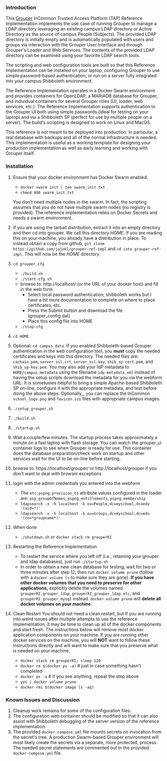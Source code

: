### Introduction

This [Grouper](https://www.internet2.edu/grouper/) InCommon Trusted Access
Platform (TAP) Reference Implementation implements the use case of running
Grouper to manage a LDAP directory leveraging an existing campus LDAP
directory or Active Directory as the source of campus People (Subjects).  The
provided LDAP directory is initially empty and is automatically populated with
users and groups via interaction with the Grouper User Interface and through
Grouper's Loader and Web Services.  The contents of the provided LDAP
directory can be examined using your favorite LDAP search tools.

The scripting and web configuration tools are built so that this Reference
Implementation can be installed on your laptop, configuring Grouper to use
simple password-based authentication, or run on a server fully integrated into
your campus Shibboleth environment.

The Reference Implementation operates in a Docker Swarm environment and
provides containers for OpenLDAP, a MARIADB database for Grouper, and
individual containers for several Grouper roles (UI, loader, web services,
etc.).  The Reference Implementation supports authentication to the Grouper UI
both using simple passwords (ideal for testing on your laptop) and via a
Shibboleth SP (perfect for use by multiple people on a server).  The build's
scripting is designed to work on Linux and MacOS.

This reference is not meant to be deployed into production.  In particular, a
real database with backups and all of the normal infrastructure is needed.
This implementation is useful as a working template for designing your
production implementation as well as early learning and working with Grouper
itself.

### Installation
1. Ensure that your docker environment has Docker Swarm enabled.
	  * `docker swarm init | tee swarm_init.txt`
	  * `chmod 400 swarm_init.txt`

	  You don't need multiple nodes in the swarm.  In fact, the scripting assumes that you do not have multiple swarm nodes (no registry is provided). The reference implementation relies on Docker Secrets and needs a swarm environment.

2. If you are using the tarball distribution, extract it into an empty directory and then cd into grouper.  We call this directory _HOME_.
If you are reading this on your machine, you already have a distribution in place.
To instead obtain a copy from github, `git clone https://github.com/jajokl/grouper-ref-impl` and `cd into grouper-ref-impl`.  This will
now be the _HOME_ directory.

3. `cd grouper_cfg`
	  * `./build.sh`
	  * `./start-cfg.sh`
	  * browse to: http://localhost/ (or the URL of your docker host) and fill in the web form
	    * Select local password authentication; shibboleth works but I have a bit more documentation to complete on where to place certificates, etc.
	    * Press the Submit button and download the file (grouper_config.dat)
	    * Place this config file into HOME
	  * `./stop-cfg`

4. `cd HOME`
5. Optional: `cd campus_data`.
If you enabled Shibboleth-based Grouper authentication in the web configuration tool, you __must__ copy the needed certificates and keys
 into this directory.  The needed files are: `cachain.pem`, `server_ssl.crt`, `server_ssl.key`, `shib_sp-cert.pem`, and `shib_sp-key.pem`.
 You may also add your IdP metadata to `HOME/campus_metadata` using the filename `idp-metadata.xml` instead of having the setup scripts download the metadata for you via the webform URL.
 It is sometumes helpful to bring a simple Apache-based Shibboleth SP on-line, configure it with the appropriate metadata, and test before doing the above steps.
Optionally_, you can replace the InCommon `school_logo.png` and `favicon.ico` files with appropriate campus images.
6. `./setup_grouper.sh`
7. `./build.sh`
8. `./startup.sh`
9. Wait a couple/few minutes.
The startup process takes approximately a minute on a fast laptop with flash
  storage.  You can watch the grouper_ui container logs to see when Grouper is
  ready for use.  This container does the database preparation/check work on
  startup and other services wait for the UI to be on-line before starting.

10. browse to: https://localhost/grouper/ or http://localhost/grouper if you
don't want to deal with browser exceptions

11. login with the admin credentials you entered into the webform
	  * The `etc:pspng:provision_to` attribute values configured in the loader are: `psp_groupOfNames`, `pspng_entitlements`, `pspng_membership`
	  * `ldapsearch -x -h localhost -b ou=People,dc=myschool,dc=edu '(uid=*)'`
	  * `ldapsearch -x -h localhost -b ou=Groups,dc=myschool,dc=edu '(cn=*groupname*)'`

12. When done
	  * `./shutdown.sh` or `docker stack rm grouperRI`

13. Restarting the Reference Implementation
	  * To restart the service where you left off (i.e., retaining your grouper and ldap databases), just run `./startup.sh`
	  * In order to obtain a new clean database for testing, wait for two or three minutes after
	step 12, then run `docker volume prune` (follow with a `docker volume ls` to make
	sure they are gone).  __If you have other docker volumes that you need to preserve for other applications,__ explicitly delete the volumes named `grouperRI_grouper_ldap`,
    `grouperRI_grouper_ldap_etc`, and `grouperRI_grouper_mysql` instead.
	`docker volume prune` will **delete all docker volumes on your machine**.

14. Clean Restart
You should not need a clean restart, but if
you are running into weird issues after multiple attempts to use the reference
implementation, it may be time to clean up all of the docker components and start
fresh.  The instructions below will remove most docker application components on
your machine.  If you are running other docker services on the machine, you
will **NOT** want to follow these instructions directly and will want to make sure
that you preserve what is needed on your machine.
	  * `docker stack rm grouperRI; sleep 120`
	  * `docker rm $(docker ps -a)` # just in case something hasn't completed
	  * `docker ps -a` # if you see anything, repeat the step above
	  * `yes | docker volume prune`
	  * `docker rmi $(docker image ls -aq)`


### Known Issues and Discussion
1. Cleanup work remains for some of the configuration files.
2. The configuration web container should be modified so that it can also assist with Shibboleth debugging of the server version of the reference implementation.
3. The provided `docker-compose.yml` file mounts secrets on invocation from the secret's tree.  A production Swarm-based Grouper 
	environment will most likely create the secrets via a separate, more protected, process.  The needed secret statements are commented out in the provided `docker-compose.yml` file.
